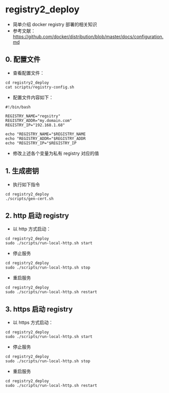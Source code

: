 # registry2_deploy

- 简单介绍 docker registry 部署的相关知识
- 参考文献：https://github.com/docker/distribution/blob/master/docs/configuration.md

## 0. 配置文件

- 查看配置文件：
```shell script
cd registry2_deploy
cat scripts/registry-config.sh
```
- 配置文件内容如下：
```shell script
#!/bin/bash

REGISTRY_NAME="regsitry"
REGISTRY_ADDR="my.domain.com"
REGISTRY_IP="192.168.1.68"

echo "REGISTRY_NAME="$REGISTRY_NAME
echo "REGISTRY_ADDR="$REGISTRY_ADDR
echo "REGISTRY_IP="$REGISTRY_IP
```
- 修改上述各个变量为私有 registry 对应的值

## 1. 生成密钥

- 执行如下指令
```shell script
cd registry2_deploy
./scripts/gen-cert.sh
```

## 2. http 启动 registry
- 以 http 方式启动：
```shell script
cd registry2_deploy
sudo ./scripts/run-local-http.sh start
```
- 停止服务
```shell script
cd registry2_deploy
sudo ./scripts/run-local-http.sh stop
```
- 重启服务
```shell script
cd registry2_deploy
sudo ./scripts/run-local-http.sh restart
```

## 3. https 启动 registry
- 以 https 方式启动：
```shell script
cd registry2_deploy
sudo ./scripts/run-local-http.sh start
```
- 停止服务
```shell script
cd registry2_deploy
sudo ./scripts/run-local-http.sh stop
```
- 重启服务
```shell script
cd registry2_deploy
sudo ./scripts/run-local-http.sh restart
```